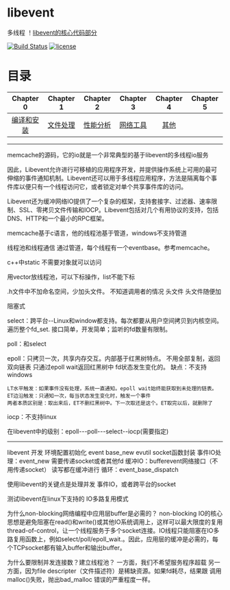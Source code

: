 # libevent
多线程
！[libevent的核心代码部分](https://github.com/HanXiao68/libevent/blob/master/libevent%E6%A0%B8%E5%BF%83%E9%83%A8%E5%88%86.pdf)

[![Build Status](https://travis-ci.org/linyacool/WebServer.svg?branch=master)](https://travis-ci.org/linyacool/WebServer)
[![license](https://img.shields.io/github/license/mashape/apistatus.svg)](https://opensource.org/licenses/MIT)

# 目录

| Chapter 0 | Chapter 1 | Chapter 2 | Chapter 3| Chapter 4 |Chapter 5|
| :---------:| :---------: | :---------: | :---------: | :--------: |:--------:|
|[编译和安装](#pro)|[文件处理](#file)|[性能分析](#sysinfo)|[网络工具](#net)|[其他](#other)|
---


memcache的源码，它的io就是一个非常典型的基于libevent的多线程io服务

因此，Libevent允许进行可移植的应用程序开发，并提供操作系统上可用的最可伸缩的事件通知机制。Libevent还可以用于多线程应用程序，方法是隔离每个事件库以便只有一个线程访问它，或者锁定对单个共享事件库的访问。

Libevent还为缓冲网络IO提供了一个复杂的框架，支持套接字、过滤器、速率限制、SSL、零拷贝文件传输和IOCP。Libevent包括对几个有用协议的支持，包括DNS、HTTP和一个最小的RPC框架。

memcache基于c语言，他的线程池基于管道，windows不支持管道

线程池和线程通信 通过管道，每个线程有一个eventbase。参考memcache。

c++中static 不需要对象就可以访问

用vector放线程池，可以下标操作，list不能下标

.h文件中不加命名空间，少加头文件。 不知道调用者的情况
头文件 头文件随便加


阻塞式

select：跨平台--Linux和window都支持。每次都要从用户空间拷贝到内核空间。 遍历整个fd_set.  接口简单，开发简单；监听的fd数量有限制。

poll：和select

epoll：只拷贝一次，共享内存交互。内部基于红黑树特点。
        不用全部复制，返回双向链表
        只通过epoll wait返回红黑树中 fd状态发生变化的。
    缺点：不支持windows

    LT水平触发：如果事件没有处理，系统一直通知。epoll wait始终能获取到未处理的链表。
    ET边沿触发：只通知一次，每当状态发生变化时，触发一个事件
    两者本质区别是：取出来后，ET不删红黑树中。下一次取还是这个。ET取完以后，就删除了
iocp：不支持linux

在libevent中的级别：epoll---poll---select--iocp(需要指定)

---

libevent 开发
    环境配置初始化 event base_new
    evutil socket函数封装
    事件IO处理：event_new  需要传递socket或者其他fd
    缓冲IO：bufferevent网络接口（不用传递socket） 读写都在缓冲进行
    循环：event_base_dispatch


使用libevent的关键点是处理并发 事件IO，或者跨平台的socket


测试libevent在linux下支持的 IO多路复用模式


为什么non-blocking网络编程中应用层buffer是必需的？
non-blocking IO的核心思想是避免阻塞在read()和write()或其他IO系统调用上，这样可以最大限度的复用thread-of-control，让一个线程服务于多个socket连接。IO线程只能阻塞在IO多路复用函数上，例如select/poll/epoll_wait.。因此，应用层的缓冲是必需的，每个TCPsocket都有输入buffer和输出buffer。

为什么要限制并发连接数？建立线程池？
    一方面，我们不希望服务程序超载
    另一方面，因为file descripter（文件描述符）是稀缺资源。如果fd耗尽，结果跟 调用malloc()失败，抛出bad_malloc 错误的严重程度一样。
